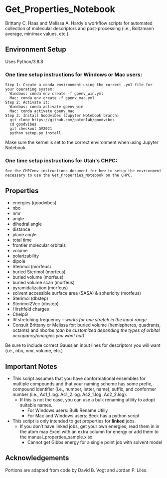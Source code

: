 # Get_Properties_Notebook
Brittany C. Haas and Melissa A. Hardy's workflow scripts for automated collection of molecular descriptors and post-processing (i.e., Boltzmann average, min/max values, etc.). 

## Environment Setup
Uses Python/3.8.8
### One time setup instructions for Windows or Mac users: 
    Step 1: Create a conda environment using the correct .yml file for your operating system: 
      Windows: conda env create -f gpenv_win.yml
      Mac: conda env create -f gpenv_mac.yml
    Step 2: Activate it: 
      Windows: conda activate gpenv_win 
      Mac: conda activate gpenv_mac
    Step 3: Install Goodvibes (Jupyter Notebook branch) 
      git clone https://github.com/patonlab/goodvibes
      cd goodvibes
      git checkout GV2021
      python setup.py install 

Make sure the kernel is set to the correct environment when using Jupyter Notebook.

### One time setup instructions for Utah's CHPC: 
    See the CHPCenv_instructions document for how to setup the envrionment necessary to use the Get_Properties_Notebook on the CHPC.
    
## Properties
  * energies (goodvibes)
  * nbo 
  * nmr 
  * angle
  * dihedral angle
  * distance
  * plane angle
  * total time
  * frontier molecular orbitals
  * volume
  * polarizability
  * dipole
  * Sterimol (morfeus)
  * buried Sterimol (morfeus)
  * buried volume (morfeus)
  * buried volume scan (morfeus)
  * pyramidalization (morfeus)
  * solvent accessible surface area (SASA) & sphericity (morfeus)
  * Sterimol (dbstep)
  * Sterimol2Vec (dbstep)
  * Hirshfeld charges 
  * ChelpG
  * IR stretching frequency – *works for one stretch in the input range*
  * Consult Brittany or Melissa for: buried volume (hemispheres, quadrants, octants) and nborbs *(can be customized depending the types of orbital occupancy/energies you want out)*

Be sure to include correct Gaussian input lines for descriptors you will want (i.e., nbo, nmr, volume, etc.)

## Important Notes
  * This script assumes that you have conformational ensembles for multiple compounds and that your naming scheme has some prefix, compound identifier (i.e., number, letter, name), suffix, and conformer number (i.e., Ac1_1.log. Ac1_2.log. Ac2_1.log. Ac2_2.log).
    * If this is not the case, you can use a bulk renaming utility to adopt suitable names. 
      * For Windows users: Bulk Rename Utiliy 
      * For Mac and Windows users: Beck has a python script
  * This script is only intended to get properties for **linked** jobs.
    * If you don’t have linked jobs, get your own energies, read them in in the atom map Excel with an extra column for energy or add them to the manual_properties_sample.xlsx.
      * Cannot get Gibbs energy for a single point job with solvent model

## Acknowledgements
Portions are adapted from code by David B. Vogt and Jordan P. Liles.